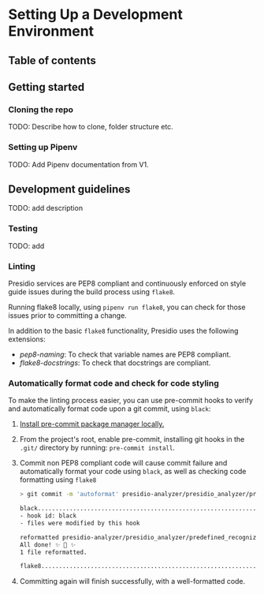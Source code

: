 # Setting Up a Development Environment

## Table of contents

## Getting started

### Cloning the repo

TODO: Describe how to clone, folder structure etc.

### Setting up Pipenv

TODO: Add Pipenv documentation from V1.

## Development guidelines

TODO: add description

### Testing

TODO: add

### Linting

Presidio services are PEP8 compliant and continuously enforced on style guide issues during the build process using `flake8`.

Running flake8 locally, using `pipenv run flake8`, you can check for those issues prior to committing a change.

In addition to the basic `flake8` functionality, Presidio uses the following extensions:

- *pep8-naming*: To check that variable names are PEP8 compliant.
- *flake8-docstrings*: To check that docstrings are compliant.

### Automatically format code and check for code styling

To make the linting process easier, you can use pre-commit hooks to verify and automatically format code upon a git commit, using `black`:

1. [Install pre-commit package manager locally.](https://pre-commit.com/#install)

2. From the project's root, enable pre-commit, installing git hooks in the `.git/` directory by running: `pre-commit install`.

3. Commit non PEP8 compliant code will cause commit failure and automatically format your code using `black`, as well as checking code formatting using `flake8`

    ```sh
   > git commit -m 'autoformat' presidio-analyzer/presidio_analyzer/predefined_recognizers/us_ssn_recognizer.py
   
    black....................................................................Failed
    - hook id: black
    - files were modified by this hook
    
    reformatted presidio-analyzer/presidio_analyzer/predefined_recognizers/us_ssn_recognizer.py
    All done! ✨ 🍰 ✨
    1 file reformatted.
    
    flake8...................................................................Passed

    ```

4. Committing again will finish successfully, with a well-formatted code.
